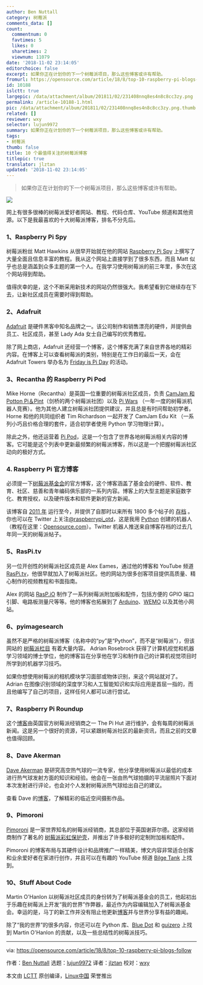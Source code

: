 ```yaml
---
author: Ben Nuttall
category: 树莓派
comments_data: []
count:
  commentnum: 0
  favtimes: 5
  likes: 0
  sharetimes: 2
  viewnum: 11079
date: '2018-11-02 23:14:05'
editorchoice: false
excerpt: 如果你正在计划你的下一个树莓派项目，那么这些博客或许有帮助。
fromurl: https://opensource.com/article/18/8/top-10-raspberry-pi-blogs-follow
id: 10188
islctt: true
largepic: /data/attachment/album/201811/02/231408nnq8es4n8c8cc3zy.png
permalink: /article-10188-1.html
pic: /data/attachment/album/201811/02/231408nnq8es4n8c8cc3zy.png.thumb.jpg
related: []
reviewer: wxy
selector: lujun9972
summary: 如果你正在计划你的下一个树莓派项目，那么这些博客或许有帮助。
tags:
- 树莓派
thumb: false
title: 10 个最值得关注的树莓派博客
titlepic: true
translator: jlztan
updated: '2018-11-02 23:14:05'
---
```



> 
> 如果你正在计划你的下一个树莓派项目，那么这些博客或许有帮助。
> 
> 
> 


![](/data/attachment/album/201811/02/231408nnq8es4n8c8cc3zy.png)


网上有很多很棒的树莓派爱好者网站、教程、代码仓库、YouTube 频道和其他资源。以下是我最喜欢的十大树莓派博客，排名不分先后。


### 1、Raspberry Pi Spy


树莓派粉丝 Matt Hawkins 从很早开始就在他的网站 [Raspberry Pi Spy](https://www.raspberrypi-spy.co.uk/) 上撰写了大量全面且信息丰富的教程。我从这个网站上直接学到了很多东西，而且 Matt 似乎也总是涵盖到众多主题的第一个人。在我学习使用树莓派的前三年里，多次在这个网站得到帮助。


值得庆幸的是，这个不断采用新技术的网站仍然很强大。我希望看到它继续存在下去，让新社区成员在需要时得到帮助。


### 2、Adafruit


[Adafruit](https://blog.adafruit.com/category/raspberry-pi/) 是硬件黑客中知名品牌之一。该公司制作和销售漂亮的硬件，并提供由员工、社区成员，甚至 Lady Ada 女士自己编写的优秀教程。


除了网上商店，Adafruit 还经营一个博客，这个博客充满了来自世界各地的精彩内容。在博客上可以查看树莓派的类别，特别是在工作日的最后一天，会在 Adafruit Towers 举办名为 [Friday is Pi Day](https://blog.adafruit.com/category/raspberry-pi/) 的活动。


### 3、Recantha 的 Raspberry Pi Pod


Mike Horne（Recantha）是英国一位重要的树莓派社区成员，负责 [CamJam 和 Potton Pi＆Pint](https://camjam.me/?page_id=753)（剑桥的两个树莓派社团）以及 [Pi Wars](https://piwars.org/) （一年一度的树莓派机器人竞赛）。他为其他人建立树莓派社团提供建议，并且总是有时间帮助初学者。Horne 和他的共同组织者 Tim Richardson 一起开发了 CamJam Edu Kit （一系列小巧且价格合理的套件，适合初学者使用 Python 学习物理计算）。


除此之外，他还运营着 [Pi Pod](https://www.recantha.co.uk/blog/)，这是一个包含了世界各地树莓派相关内容的博客。它可能是这个列表中更新最频繁的树莓派博客，所以这是一个把握树莓派社区动向的极好方式。


### 4. Raspberry Pi 官方博客


必须提一下[树莓派基金会](https://www.raspberrypi.org/blog/)的官方博客，这个博客涵盖了基金会的硬件、软件、教育、社区、慈善和青年编码俱乐部的一系列内容。博客上的大型主题是家庭数字化、教育授权，以及硬件版本和软件更新的官方新闻。


该博客自 [2011 年](https://www.raspberrypi.org/blog/first-post/) 运行至今，并提供了自那时以来所有 1800 多个帖子的 [存档](https://www.raspberrypi.org/blog/archive/) 。你也可以在 Twitter 上关注[@raspberrypi\_otd](https://twitter.com/raspberrypi_otd)，这是我用 [Python](https://github.com/bennuttall/rpi-otd-bot/blob/master/src/bot.py) 创建的机器人（教程在这里：[Opensource.com](https://opensource.com/article/17/8/raspberry-pi-twitter-bot)）。Twitter 机器人推送来自博客存档的过去几年同一天的树莓派帖子。


### 5、RasPi.tv


另一位开创性的树莓派社区成员是 Alex Eames，通过他的博客和 YouTube 频道 [RasPi.tv](https://rasp.tv/)，他很早就加入了树莓派社区。他的网站为很多创客项目提供高质量、精心制作的视频教程和书面指南。


Alex 的网站 [RasP.iO](https://rasp.io/) 制作了一系列树莓派附加板和配件，包括方便的 GPIO 端口引脚、电路板测量尺等等。他的博客也拓展到了 [Arduino](https://www.arduino.cc/)、[WEMO](http://community.wemo.com/) 以及其他小网站。


### 6、pyimagesearch


虽然不是严格的树莓派博客（名称中的“py”是“Python”，而不是“树莓派”），但该网站的 [树莓派栏目](https://www.pyimagesearch.com/category/raspberry-pi/) 有着大量内容。 Adrian Rosebrock 获得了计算机视觉和机器学习领域的博士学位，他的博客旨在分享他在学习和制作自己的计算机视觉项目时所学到的机器学习技巧。


如果你想使用树莓派的相机模块学习面部或物体识别，来这个网站就对了。Adrian 在图像识别领域的深度学习和人工智能知识和实际应用是首屈一指的，而且他编写了自己的项目，这样任何人都可以进行尝试。


### 7、Raspberry Pi Roundup


这个[博客](https://thepihut.com/blogs/raspberry-pi-roundup)由英国官方树莓派经销商之一 The Pi Hut 进行维护，会有每周的树莓派新闻。这是另一个很好的资源，可以紧跟树莓派社区的最新资讯，而且之前的文章也值得回顾。


### 8、Dave Akerman


[Dave Akerman](http://www.daveakerman.com/) 是研究高空热气球的一流专家，他分享使用树莓派以最低的成本进行热气球发射方面的知识和经验。他会在一张由热气球拍摄的平流层照片下面对本次发射进行评论，也会对个人发射树莓派热气球给出自己的建议。


查看 Dave 的[博客](http://www.daveakerman.com/)，了解精彩的临近空间摄影作品。


### 9、Pimoroni


[Pimoroni](https://blog.pimoroni.com/) 是一家世界知名的树莓派经销商，其总部位于英国谢菲尔德。这家经销商制作了著名的 [树莓派彩虹保护壳](https://shop.pimoroni.com/products/pibow-for-raspberry-pi-3-b-plus)，并推出了许多极好的定制附加板和配件。


Pimoroni 的博客布局与其硬件设计和品牌推广一样精美，博文内容非常适合创客和业余爱好者在家进行创作，并且可以在有趣的 YouTube 频道 [Bilge Tank](https://www.youtube.com/channel/UCuiDNTaTdPTGZZzHm0iriGQ) 上找到。


### 10、Stuff About Code


Martin O'Hanlon 以树莓派社区成员的身份转为了树莓派基金会的员工，他起初出于乐趣在树莓派上开发“我的世界”作弊器，最近作为内容编辑加入了树莓派基金会。幸运的是，马丁的新工作并没有阻止他更新[博客](https://www.stuffaboutcode.com/)并与世界分享有益的趣闻。


除了“我的世界”的很多内容，你还可以在 Python 库、[Blue Dot](https://bluedot.readthedocs.io/en/latest/#) 和 [guizero](https://lawsie.github.io/guizero/) 上找到 Martin O'Hanlon 的贡献，以及一些总结性的树莓派技巧。




---


via: <https://opensource.com/article/18/8/top-10-raspberry-pi-blogs-follow>


作者：[Ben Nuttall](https://opensource.com/users/bennuttall) 选题：[lujun9972](https://github.com/lujun9972) 译者：[jlztan](https://github.com/jlztan) 校对：[wxy](https://github.com/wxy)


本文由 [LCTT](https://github.com/LCTT/TranslateProject) 原创编译，[Linux中国](https://linux.cn/) 荣誉推出